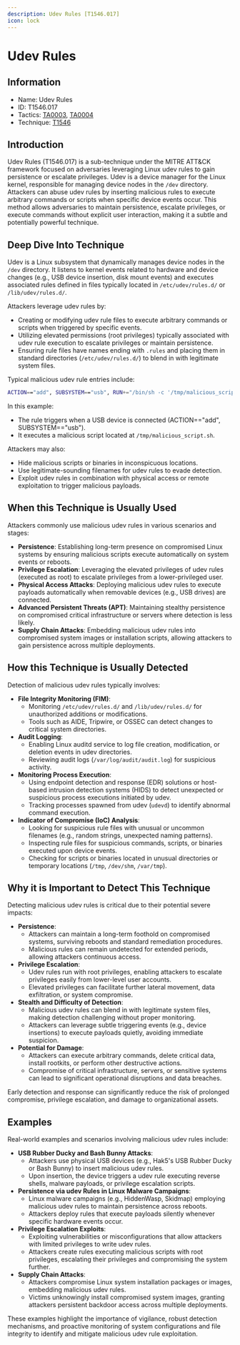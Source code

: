 ```yaml
---
description: Udev Rules [T1546.017]
icon: lock
---
```


# Udev Rules

## Information

* Name: Udev Rules
* ID: T1546.017
* Tactics: [TA0003](../../ta0003/), [TA0004](../)
* Technique: [T1546](./)

## Introduction

Udev Rules (T1546.017) is a sub-technique under the MITRE ATT\&CK framework focused on adversaries leveraging Linux udev rules to gain persistence or escalate privileges. Udev is a device manager for the Linux kernel, responsible for managing device nodes in the `/dev` directory. Attackers can abuse udev rules by inserting malicious rules to execute arbitrary commands or scripts when specific device events occur. This method allows adversaries to maintain persistence, escalate privileges, or execute commands without explicit user interaction, making it a subtle and potentially powerful technique.

## Deep Dive Into Technique

Udev is a Linux subsystem that dynamically manages device nodes in the `/dev` directory. It listens to kernel events related to hardware and device changes (e.g., USB device insertion, disk mount events) and executes associated rules defined in files typically located in `/etc/udev/rules.d/` or `/lib/udev/rules.d/`.

Attackers leverage udev rules by:

* Creating or modifying udev rule files to execute arbitrary commands or scripts when triggered by specific events.
* Utilizing elevated permissions (root privileges) typically associated with udev rule execution to escalate privileges or maintain persistence.
* Ensuring rule files have names ending with `.rules` and placing them in standard directories (`/etc/udev/rules.d/`) to blend in with legitimate system files.

Typical malicious udev rule entries include:

```bash
ACTION=="add", SUBSYSTEM=="usb", RUN+="/bin/sh -c '/tmp/malicious_script.sh'"
```

In this example:

* The rule triggers when a USB device is connected (ACTION=="add", SUBSYSTEM=="usb").
* It executes a malicious script located at `/tmp/malicious_script.sh`.

Attackers may also:

* Hide malicious scripts or binaries in inconspicuous locations.
* Use legitimate-sounding filenames for udev rules to evade detection.
* Exploit udev rules in combination with physical access or remote exploitation to trigger malicious payloads.

## When this Technique is Usually Used

Attackers commonly use malicious udev rules in various scenarios and stages:

* **Persistence**: Establishing long-term presence on compromised Linux systems by ensuring malicious scripts execute automatically on system events or reboots.
* **Privilege Escalation**: Leveraging the elevated privileges of udev rules (executed as root) to escalate privileges from a lower-privileged user.
* **Physical Access Attacks**: Deploying malicious udev rules to execute payloads automatically when removable devices (e.g., USB drives) are connected.
* **Advanced Persistent Threats (APT)**: Maintaining stealthy persistence on compromised critical infrastructure or servers where detection is less likely.
* **Supply Chain Attacks**: Embedding malicious udev rules into compromised system images or installation scripts, allowing attackers to gain persistence across multiple deployments.

## How this Technique is Usually Detected

Detection of malicious udev rules typically involves:

* **File Integrity Monitoring (FIM)**:
  * Monitoring `/etc/udev/rules.d/` and `/lib/udev/rules.d/` for unauthorized additions or modifications.
  * Tools such as AIDE, Tripwire, or OSSEC can detect changes to critical system directories.
* **Audit Logging**:
  * Enabling Linux auditd service to log file creation, modification, or deletion events in udev directories.
  * Reviewing audit logs (`/var/log/audit/audit.log`) for suspicious activity.
* **Monitoring Process Execution**:
  * Using endpoint detection and response (EDR) solutions or host-based intrusion detection systems (HIDS) to detect unexpected or suspicious process executions initiated by udev.
  * Tracking processes spawned from udev (`udevd`) to identify abnormal command execution.
* **Indicator of Compromise (IoC) Analysis**:
  * Looking for suspicious rule files with unusual or uncommon filenames (e.g., random strings, unexpected naming patterns).
  * Inspecting rule files for suspicious commands, scripts, or binaries executed upon device events.
  * Checking for scripts or binaries located in unusual directories or temporary locations (`/tmp`, `/dev/shm`, `/var/tmp`).

## Why it is Important to Detect This Technique

Detecting malicious udev rules is critical due to their potential severe impacts:

* **Persistence**:
  * Attackers can maintain a long-term foothold on compromised systems, surviving reboots and standard remediation procedures.
  * Malicious rules can remain undetected for extended periods, allowing attackers continuous access.
* **Privilege Escalation**:
  * Udev rules run with root privileges, enabling attackers to escalate privileges easily from lower-level user accounts.
  * Elevated privileges can facilitate further lateral movement, data exfiltration, or system compromise.
* **Stealth and Difficulty of Detection**:
  * Malicious udev rules can blend in with legitimate system files, making detection challenging without proper monitoring.
  * Attackers can leverage subtle triggering events (e.g., device insertions) to execute payloads quietly, avoiding immediate suspicion.
* **Potential for Damage**:
  * Attackers can execute arbitrary commands, delete critical data, install rootkits, or perform other destructive actions.
  * Compromise of critical infrastructure, servers, or sensitive systems can lead to significant operational disruptions and data breaches.

Early detection and response can significantly reduce the risk of prolonged compromise, privilege escalation, and damage to organizational assets.

## Examples

Real-world examples and scenarios involving malicious udev rules include:

* **USB Rubber Ducky and Bash Bunny Attacks**:
  * Attackers use physical USB devices (e.g., Hak5's USB Rubber Ducky or Bash Bunny) to insert malicious udev rules.
  * Upon insertion, the device triggers a udev rule executing reverse shells, malware payloads, or privilege escalation scripts.
* **Persistence via udev Rules in Linux Malware Campaigns**:
  * Linux malware campaigns (e.g., HiddenWasp, Skidmap) employing malicious udev rules to maintain persistence across reboots.
  * Attackers deploy rules that execute payloads silently whenever specific hardware events occur.
* **Privilege Escalation Exploits**:
  * Exploiting vulnerabilities or misconfigurations that allow attackers with limited privileges to write udev rules.
  * Attackers create rules executing malicious scripts with root privileges, escalating their privileges and compromising the system further.
* **Supply Chain Attacks**:
  * Attackers compromise Linux system installation packages or images, embedding malicious udev rules.
  * Victims unknowingly install compromised system images, granting attackers persistent backdoor access across multiple deployments.

These examples highlight the importance of vigilance, robust detection mechanisms, and proactive monitoring of system configurations and file integrity to identify and mitigate malicious udev rule exploitation.
